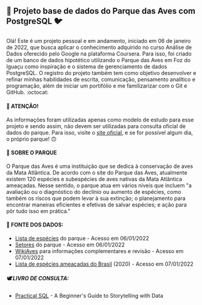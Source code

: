 ## :parrot: Projeto base de dados do Parque das Aves com PostgreSQL :bird:
### 

Olá! Este é um projeto pessoal e em andamento, iniciado em 06 de janeiro de 2022, que busca aplicar o conhecimento adquirido no curso Análise de Dados oferecido pelo Google na plataforma Coursera. Para isso, foi criado de um banco de dados hipotético utilizando o Parque das Aves em Foz do Iguaçu como inspiração e o sistema de gerenciamento de dados PostgreSQL.  O registro do projeto também tem como objetivo desenvolver e refinar minhas habilidades de escrita, comunicação, pensamento analítico e programação, além de iniciar um portifólio e me familizarizar com o Git e GitHub. :octocat: 

#### :flamingo: ATENÇÃO! 

As informações foram utilizadas apenas como modelo de estudo para esse projeto e sendo assim, não devem ser utilizadas para consulta oficial de dados do parque. Para isso, visite o [site oficial](https://www.parquedasaves.com.br/ "Parque das Aves"), e se for possível algum dia, o próprio parque! :upside_down_face: 

#### :parrot: SOBRE O PARQUE

O Parque das Aves é uma instituição que se dedica à conservação de aves da Mata Atlântica. De acordo com o site do Parque das Aves, atualmente existem 120 espécies e subespécies de aves nativas da Mata Atlântica ameaçadas. Nesse sentido, o parque atua em vários níveis que incluem "a avaliação ou o diagnóstico do declínio ou aumento de espécies, como também os riscos que podem levar à sua extinção; o planejamento para encontrar maneiras eficientes e efetivas de salvar espécies; e ação para pôr tudo isso em prática."

#### :owl: FONTE DOS DADOS: 
- [Lista de espécies](https://www.parquedasaves.com.br/especies/ "Lista de espécies do parque")  do parque - Acesso em 06/01/2022
- [Setores](https://www.parquedasaves.com.br/mapa/ "Mapa do parque") do parque - Acesso em 06/01/2022
- [WikiAves](https://www.wikiaves.com.br/ "WikiAves") para informações complementares e revisão - Acesso em 07/01/2022
- [Lista de espécies ameaçadas do Brasil](https://dados.gov.br/dataset/especies-ameacadas "Lista de espécies ameaçadas") (2020) - Acesso em 07/01/2022

##### :dove: LIVRO DE CONSULTA:
- [Practical SQL](https://www.nostarch.com/practicalsql/ "Practical SQL - A Beginner's Guide to Storytelling with Data") - A Beginner's Guide to Storytelling with Data
